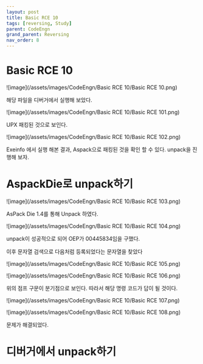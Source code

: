 ```yaml
---
layout: post
title: Basic RCE 10
tags: [reversing, Study]
parent: CodeEngn
grand_parent: Reversing
nav_order: 8
---
```


# Basic RCE 10

![image](/assets/images/CodeEngn/Basic RCE 10/Basic RCE 10.png)

해당 파일을 디버거에서 실행해 보았다.

![image](/assets/images/CodeEngn/Basic RCE 10/Basic RCE 101.png)

UPX 패킹된 것으로 보인다.

![image](/assets/images/CodeEngn/Basic RCE 10/Basic RCE 102.png)

Exeinfo 에서 실행 해본 결과, Aspack으로 패킹된 것을 확인 할 수 있다. unpack을 진행해 보자.

# AspackDie로 unpack하기

![image](/assets/images/CodeEngn/Basic RCE 10/Basic RCE 103.png)

AsPack Die 1.4를 통해 Unpack 하였다.

![image](/assets/images/CodeEngn/Basic RCE 10/Basic RCE 104.png)

unpack이 성공적으로 되어 OEP가 00445834임을 구했다.

이후 문자열 검색으로 다음처럼 등록되었다는 문자열을 찾았다

![image](/assets/images/CodeEngn/Basic RCE 10/Basic RCE 105.png)

![image](/assets/images/CodeEngn/Basic RCE 10/Basic RCE 106.png)

위의 점프 구문이 분기점으로 보인다. 따라서 해당 명령 코드가 답이 될 것이다.

![image](/assets/images/CodeEngn/Basic RCE 10/Basic RCE 107.png)

![image](/assets/images/CodeEngn/Basic RCE 10/Basic RCE 108.png)

문제가 해결되었다.

# 디버거에서 unpack하기
